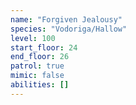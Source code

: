 ```yaml
---
name: "Forgiven Jealousy"
species: "Vodoriga/Hallow"
level: 100
start_floor: 24
end_floor: 26
patrol: true
mimic: false
abilities: []
---
```

